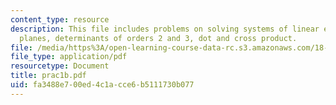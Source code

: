 ```yaml
---
content_type: resource
description: This file includes problems on solving systems of linear equations, lines,
  planes, determinants of orders 2 and 3, dot and cross product.
file: /media/https%3A/open-learning-course-data-rc.s3.amazonaws.com/18-02-multivariable-calculus-spring-2006/fa3488e700ed4c1acce6b5111730b077_prac1b.pdf
file_type: application/pdf
resourcetype: Document
title: prac1b.pdf
uid: fa3488e7-00ed-4c1a-cce6-b5111730b077
---
```

